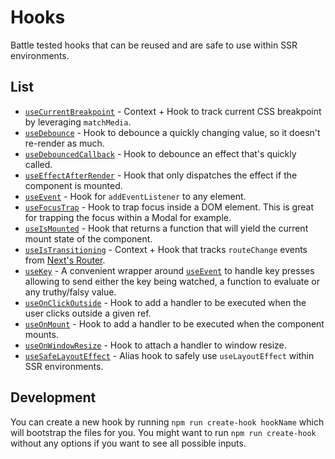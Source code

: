 # Hooks

Battle tested hooks that can be reused and are safe to use within SSR environments.

## List

* [`useCurrentBreakpoint`](src/useCurrentBreakpoint/README.md) - Context + Hook to track current CSS breakpoint by leveraging `matchMedia`.
* [`useDebounce`](src/useDebounce/README.md) - Hook to debounce a quickly changing value, so it doesn't re-render as much.
* [`useDebouncedCallback`](src/useDebouncedCallback/README.md) - Hook to debounce an effect that's quickly called.
* [`useEffectAfterRender`](src/useEffectAfterRender/README.md) - Hook that only dispatches the effect if the component is mounted.
* [`useEvent`](src/useEvent/README.md) - Hook for `addEventListener` to any element.
* [`useFocusTrap`](src/useFocusTrap/README.md) - Hook to trap focus inside a DOM element. This is great for trapping the focus within a Modal for example.
* [`useIsMounted`](src/useIsMounted/README.md) - Hook that returns a function that will yield the current mount state of the component.
* [`useIsTransitioning`](src/useIsTransitioning/README.md) - Context + Hook that tracks `routeChange` events from [Next's Router](https://nextjs.org/docs/api-reference/next/router).
* [`useKey`](src/useKey/README.md) - A convenient wrapper around [`useEvent`](src/useEvent/README.md) to handle key presses allowing to send either the key being watched, a function to evaluate or any truthy/falsy value.
* [`useOnClickOutside`](src/useOnClickOutside/README.md) - Hook to add a handler to be executed when the user clicks outside a given ref.
* [`useOnMount`](src/useOnMount/README.md) - Hook to add a handler to be executed when the component mounts.
* [`useOnWindowResize`](src/useOnWindowResize/README.md) - Hook to attach a handler to window resize.
* [`useSafeLayoutEffect`](src/useSafeLayoutEffect/README.md) - Alias hook to safely use `useLayoutEffect` within SSR environments.

## Development

You can create a new hook by running `npm run create-hook hookName` which will bootstrap the files for you. You might want to run `npm run create-hook` without any options if you want to see all possible inputs.
